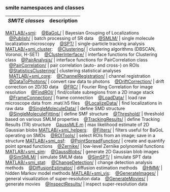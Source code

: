 ### smite namespaces and classes

|***SMITE classes***|description|
-------------|---
[MATLAB/+smi](../MATLAB/+smi/README.md):
&nbsp;&nbsp;&nbsp;[@BaGoL/](../MATLAB/+smi/@BaGoL/README.md)                    | Bayesian Grouping of Localizations
&nbsp;&nbsp;&nbsp;[@Publish/](../MATLAB/+smi/@Publish/README.md)                | batch processing of SR data
&nbsp;&nbsp;&nbsp;[@SMLM/](../MATLAB/+smi/@SMLM/README.md)                      | single molecule localization microscopy
&nbsp;&nbsp;&nbsp;[@SPT/](../MATLAB/+smi/@SPT/README.md)                        | single-particle tracking analysis
[MATLAB/+smi_cluster](../MATLAB/+smi_cluster/README.md):
&nbsp;&nbsp;&nbsp;[@Clustering/](../MATLAB/+smi_cluster/@Clustering/README.md)  | clustering algorithms (DBSCAN, Voronoi, H-SET)
&nbsp;&nbsp;&nbsp;[@ClusterInterface/](../MATLAB/+smi_cluster/@ClusterInterface/README.md)         | interface functions for Clustering class
&nbsp;&nbsp;&nbsp;[@PairAnalysis/](../MATLAB/+smi_cluster/@PairAnalysis/README.md)                 | interface functions for PairCorrelation class
&nbsp;&nbsp;&nbsp;[@PairCorrelation/](../MATLAB/+smi_cluster/@PairCorrelation/README.md)           | pair correlation (auto- and cross-) on ROIs
&nbsp;&nbsp;&nbsp;[@StatisticsClustering/](../MATLAB/+smi_cluster/@StatisticsClustering/README.md) | clustering statistical analyses
&nbsp;&nbsp;&nbsp;[MATLAB/+smi_core](../MATLAB/+smi_core/README.md):
&nbsp;&nbsp;&nbsp;[@ChannelRegistration/](../MATLAB/+smi_core/@ChannelRegistration/README.md)      | channel registration
&nbsp;&nbsp;&nbsp;[@DataToPhotons/](../MATLAB/+smi_core/@DataToPhotons/README.md)                  | convert raw data to photons
&nbsp;&nbsp;&nbsp;[@DriftCorrection/](../MATLAB/+smi_core/@DriftCorrection/README.md)              | drift correction on 2D/3D data
&nbsp;&nbsp;&nbsp;[@FRC/](../MATLAB/+smi_core/@FRC/README.md)                   | Fourier Ring Correlation for image resolution
&nbsp;&nbsp;&nbsp;[@FindROI/](../MATLAB/+smi_core/@FindROI/README.md)           | find/collate subregions from a 2D image stack
&nbsp;&nbsp;&nbsp;[@FrameConnection/](../MATLAB/+smi_core/@FrameConnection/README.md)              | frame connection
&nbsp;&nbsp;&nbsp;[@LoadData/](../MATLAB/+smi_core/@LoadData/README.md)         | load raw microscope data from .mat/.h5 files
&nbsp;&nbsp;&nbsp;[@LocalizeData/](../MATLAB/+smi_core/@LocalizeData/README.md) | find localizations in raw data
&nbsp;&nbsp;&nbsp;[@SingleMoleculeData/](../MATLAB/+smi_core/@SingleMoleculeData/README.md)        | define SMD structure
&nbsp;&nbsp;&nbsp;[@SingleMoleculeFitting/](../MATLAB/+smi_core/@SingleMoleculeFitting/README.md)  | define SMF structure
&nbsp;&nbsp;&nbsp;[@Threshold/](../MATLAB/+smi_core/@Threshold/README.md)       | threshold based on various SMLM properties
&nbsp;&nbsp;&nbsp;[@TrackingResults/](../MATLAB/+smi_core/@TrackingResults/README.md)              | define Tracking Results (TR) structure
&nbsp;&nbsp;&nbsp;[GaussMLE.m](../MATLAB/+smi_core/GaussMLE.m/README.md)        | max likelihood estimate of 2D Gaussian blobs
[MATLAB/+smi_helpers](../MATLAB/+smi_helpers/README.md):
&nbsp;&nbsp;&nbsp;[@Filters/](../MATLAB/+smi_helpers/@Filters/README.md)        | filters useful for BaGoL operating on SMDs
&nbsp;&nbsp;&nbsp;[@ROITools/](../MATLAB/+smi_helpers/@ROITools/README.md)      | select ROIs from an image; save in a structure
[MATLAB/+smi_psf](../MATLAB/+smi_psf/README.md):
&nbsp;&nbsp;&nbsp;[@PointSpreadFunction/](../MATLAB/+smi_psf/@PointSpreadFunction/README.md)       | create and quantify point spread functions
&nbsp;&nbsp;&nbsp;[@Zernike/](../MATLAB/+smi_psf/@Zernike/README.md)            | low-level Zernike polynomial functions
[MATLAB/+smi_sim](../MATLAB/+smi_sim/README.md):
&nbsp;&nbsp;&nbsp;[@GaussBlobs/](../MATLAB/+smi_sim/@GaussBlobs/README.md)      | generate 2D Gaussian blob images
&nbsp;&nbsp;&nbsp;[@SimSMLM/](../MATLAB/+smi_sim/@SimSMLM/README.md)            | simulate SMLM data
&nbsp;&nbsp;&nbsp;[@SimSPT/](../MATLAB/+smi_sim/@SimSPT/README.md)              | simulate SPT data
[MATLAB/+smi_stat](../MATLAB/+smi_stat/README.md):
&nbsp;&nbsp;&nbsp;[@ChangeDetection/](../MATLAB/+smi_stat/@ChangeDetection/README.md)              | change detection analysis methods
&nbsp;&nbsp;&nbsp;[@DiffusionEstimator/](../MATLAB/+smi_stat/@DiffusionEstimator/README.md)        | diffusion estimation methods
&nbsp;&nbsp;&nbsp;[@HMM/](../MATLAB/+smi_stat/@HMM/README.md)                   | hidden Markov model methods
[MATLAB/+smi_vis](../MATLAB/+smi_vis/README.md):
&nbsp;&nbsp;&nbsp;[@GenerateImages/](../MATLAB/+smi_vis/@GenerateImages/README.md)                 | general visualization of super-resolution data
&nbsp;&nbsp;&nbsp;[@GenerateMovies/](../MATLAB/+smi_vis/@GenerateMovies/README.md)                 | generate movies
&nbsp;&nbsp;&nbsp;[@InspectResults/](../MATLAB/+smi_vis/@InspectResults/README.md)                 | inspect super-resolution data
